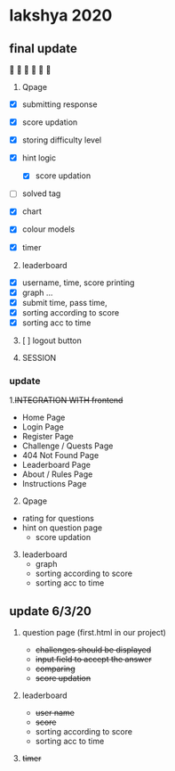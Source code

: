 # lakshya 2020


## final update 
:star2: :star2: :star2: :star2: :star2: :star2: 


1. Qpage

- [x] submitting response
- [x] score updation
- [x] storing difficulty level
- [x] hint logic
     * [x] score updation
- [  ] solved tag 
- [x] chart
- [x] colour models
- [x] timer


2. leaderboard
- [x] username, time, score printing
- [x] graph ...
- [x] submit time, pass time,
- [x] sorting according to score
- [x] sorting acc to time

3. [ ] logout button

4. SESSION

### update

1.~~INTEGRATION WITH frontend~~

- Home Page 
- Login Page
- Register Page
- Challenge / Quests Page
- 404 Not Found Page
- Leaderboard Page
- About / Rules Page
- Instructions Page   


2. Qpage
- rating for questions
- hint on question page 
   - score updation

3. leaderboard
   - graph
   - sorting according to score
   - sorting acc to time





## update 6/3/20

1. question page (first.html in our project)
   - ~~challenges should be displayed~~
   - ~~input field to accept the answer~~
   - ~~comparing~~
   - ~~score updation~~
   

2. leaderboard
   - ~~user name~~
   - ~~score~~
   - sorting according to score
   - sorting acc to time



4. ~~timer~~


